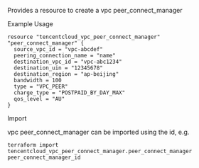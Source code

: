Provides a resource to create a vpc peer_connect_manager

Example Usage

```hcl
resource "tencentcloud_vpc_peer_connect_manager" "peer_connect_manager" {
  source_vpc_id = "vpc-abcdef"
  peering_connection_name = "name"
  destination_vpc_id = "vpc-abc1234"
  destination_uin = "12345678"
  destination_region = "ap-beijing"
  bandwidth = 100
  type = "VPC_PEER"
  charge_type = "POSTPAID_BY_DAY_MAX"
  qos_level = "AU"
}
```

Import

vpc peer_connect_manager can be imported using the id, e.g.

```
terraform import tencentcloud_vpc_peer_connect_manager.peer_connect_manager peer_connect_manager_id
```
